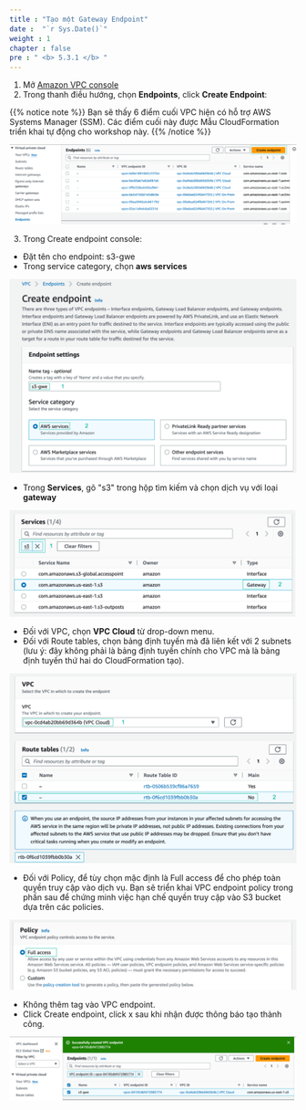 ```yaml
---
title : "Tạo một Gateway Endpoint"
date :  "`r Sys.Date()`" 
weight : 1
chapter : false
pre : " <b> 5.3.1 </b> "
---
```


1. Mở [Amazon VPC console](https://us-east-1.console.aws.amazon.com/vpc/home?region=us-east-1#Home:)
2. Trong thanh điều hướng, chọn **Endpoints**, click **Create Endpoint**:

{{% notice note %}}
Bạn sẽ thấy 6 điểm cuối VPC hiện có hỗ trợ AWS Systems Manager (SSM). Các điểm cuối này được Mẫu CloudFormation triển khai tự động cho workshop này.
{{% /notice %}}

![endpoint](/images/5-Workshop/5.3-S3-vpc/endpoints.png)


3. Trong Create endpoint console:
+ Đặt tên cho endpoint: s3-gwe
+ Trong service category, chọn **aws services**

![endpoint](/images/5-Workshop/5.3-S3-vpc/create-s3-gwe1.png)


+ Trong **Services**, gõ "s3" trong hộp tìm kiếm và chọn dịch vụ với loại **gateway**

![endpoint](/images/5-Workshop/5.3-S3-vpc/services.png)

+ Đối với VPC, chọn **VPC Cloud** từ drop-down menu.
+ Đối với Route tables, chọn bảng định tuyến mà đã liên kết với 2 subnets (lưu ý: đây không phải là bảng định tuyến chính cho VPC mà là bảng định tuyến thứ hai do CloudFormation tạo).

![endpoint](/images/5-Workshop/5.3-S3-vpc/vpc.png)

+ Đối với Policy, để tùy chọn mặc định là Full access để cho phép toàn quyền truy cập vào dịch vụ. Bạn sẽ triển khai VPC endpoint policy trong phần sau để chứng minh việc hạn chế quyền truy cập vào S3 bucket dựa trên các policies.

![endpoint](/images/5-Workshop/5.3-S3-vpc/policy.png)

+ Không thêm tag vào VPC endpoint.
+ Click Create endpoint, click x sau khi nhận được thông báo tạo thành công.

![endpoint](/images/5-Workshop/5.3-S3-vpc/complete.png)
